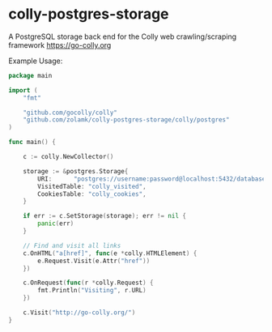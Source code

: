 # colly-postgres-storage

A PostgreSQL storage back end for the Colly web crawling/scraping framework https://go-colly.org

Example Usage:

```go
package main

import (
	"fmt"

	"github.com/gocolly/colly"
	"github.com/zolamk/colly-postgres-storage/colly/postgres"
)

func main() {

	c := colly.NewCollector()

	storage := &postgres.Storage{
        URI:      "postgres://username:password@localhost:5432/database",
        VisitedTable: "colly_visited",
        CookiesTable: "colly_cookies",
	}

	if err := c.SetStorage(storage); err != nil {
		panic(err)
	}

	// Find and visit all links
	c.OnHTML("a[href]", func(e *colly.HTMLElement) {
		e.Request.Visit(e.Attr("href"))
	})

	c.OnRequest(func(r *colly.Request) {
		fmt.Println("Visiting", r.URL)
	})

	c.Visit("http://go-colly.org/")
}

```
